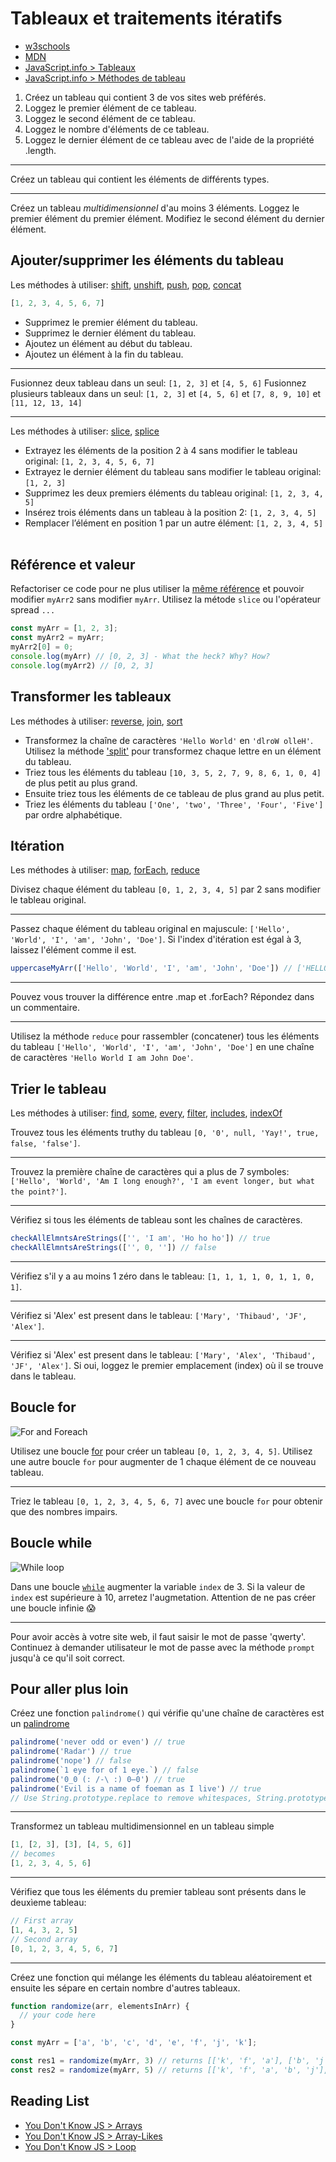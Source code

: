 # Tableaux et traitements itératifs

+ [w3schools](https://www.w3schools.com/js/js_arrays.asp)
+ [MDN](https://developer.mozilla.org/en-US/docs/Web/JavaScript/Reference/Global_Objects/Array)
+ [JavaScript.info > Tableaux](https://javascript.info/array)
+ [JavaScript.info > Méthodes de tableau](https://javascript.info/array)

1. Créez un tableau qui contient 3 de vos sites web préférés.
2. Loggez le premier élément de ce tableau.
3. Loggez le second élément de ce tableau.
5. Loggez le nombre d'éléments de ce tableau.
4. Loggez le dernier élément de ce tableau avec de l'aide de la propriété .length.

---

Créez un tableau qui contient les éléments de différents types.

---

Créez un tableau *multidimensionnel* d'au moins 3 éléments.
Loggez le premier élément du premier élément.
Modifiez le second élément du dernier élément.

## Ajouter/supprimer les éléments du tableau

Les méthodes à utiliser: 
[shift](https://developer.mozilla.org/en-US/docs/Web/JavaScript/Reference/Global_Objects/Array/shift), 
[unshift](https://developer.mozilla.org/en-US/docs/Web/JavaScript/Reference/Global_Objects/Array/unshift), 
[push](https://developer.mozilla.org/en-US/docs/Web/JavaScript/Reference/Global_Objects/Array/push), 
[pop](https://developer.mozilla.org/en-US/docs/Web/JavaScript/Reference/Global_Objects/Array/pop), 
[concat](https://developer.mozilla.org/en-US/docs/Web/JavaScript/Reference/Global_Objects/Array/concat)

```js
[1, 2, 3, 4, 5, 6, 7]
```
+ Supprimez le premier élément du tableau.
+ Supprimez le dernier élément du tableau.
+ Ajoutez un élément au début du tableau.
+ Ajoutez un élément à la fin du tableau.

---

Fusionnez deux tableau dans un seul: `[1, 2, 3]` et `[4, 5, 6]`
Fusionnez plusieurs tableaux dans un seul: `[1, 2, 3]` et `[4, 5, 6]` et `[7, 8, 9, 10]` et `[11, 12, 13, 14]`

---

Les méthodes à utiliser: 
[slice](https://developer.mozilla.org/en-US/docs/Web/JavaScript/Reference/Global_Objects/Array/slice),
[splice](https://developer.mozilla.org/en-US/docs/Web/JavaScript/Reference/Global_Objects/Array/splice)

+ Extrayez les éléments de la position 2 à 4 sans modifier le tableau original: `[1, 2, 3, 4, 5, 6, 7]`
+ Extrayez le dernier élément du tableau sans modifier le tableau original: `[1, 2, 3]`
+ Supprimez les deux premiers éléments du tableau original: `[1, 2, 3, 4, 5]`
+ Insérez trois éléments dans un tableau à la position 2: `[1, 2, 3, 4, 5]`
+ Remplacer l’élément en position 1 par un autre élément: `[1, 2, 3, 4, 5]`
​

## Référence et valeur

Refactoriser ce code pour ne plus utiliser la [même référence](https://github.com/getify/You-Dont-Know-JS/blob/master/types%20%26%20grammar/ch2.md#value-vs-reference) et pouvoir modifier `myArr2` sans modifier `myArr`.
Utilisez la métode `slice` ou l'opérateur spread `...`

```js
const myArr = [1, 2, 3];
const myArr2 = myArr;
myArr2[0] = 0;
console.log(myArr) // [0, 2, 3] - What the heck? Why? How?
console.log(myArr2) // [0, 2, 3]
```

## Transformer les tableaux
Les méthodes à utiliser: 
[reverse](https://developer.mozilla.org/en-US/docs/Web/JavaScript/Reference/Global_Objects/Array/reverse),
[join](https://developer.mozilla.org/en-US/docs/Web/JavaScript/Reference/Global_Objects/Array/join),
[sort](https://developer.mozilla.org/en-US/docs/Web/JavaScript/Reference/Global_Objects/Array/sort)

+ Transformez la chaîne de caractères `'Hello World'` en `'dlroW olleH'`. Utilisez la méthode ['split'](https://developer.mozilla.org/en-US/docs/Web/JavaScript/Reference/Global_Objects/String/split) pour transformez chaque lettre en un élément du tableau.
+ Triez tous les éléments du tableau `[10, 3, 5, 2, 7, 9, 8, 6, 1, 0, 4]` de plus petit au plus grand.
+ Ensuite triez tous les éléments de ce tableau de plus grand au plus petit.
+ Triez les éléments du tableau `['One', 'two', 'Three', 'Four', 'Five']` par ordre alphabétique.

## Itération
Les méthodes à utiliser: 
[map](https://developer.mozilla.org/en-US/docs/Web/JavaScript/Reference/Global_Objects/Array/map),
[forEach](https://developer.mozilla.org/en-US/docs/Web/JavaScript/Reference/Global_Objects/Array/forEach),
[reduce](https://developer.mozilla.org/en-US/docs/Web/JavaScript/Reference/Global_Objects/Array/Reduce)

Divisez chaque élément du tableau `[0, 1, 2, 3, 4, 5]` par 2 sans modifier le tableau original.

---

Passez chaque élément du tableau original en majuscule: `['Hello', 'World', 'I', 'am', 'John', 'Doe']`. Si l'index d'itération est égal à 3, laissez l'élément comme il est.

```js
uppercaseMyArr(['Hello', 'World', 'I', 'am', 'John', 'Doe']) // ['HELLO', 'WORLD', 'I', 'am', 'JOHN', 'DOE']
```

---

Pouvez vous trouver la différence entre .map et .forEach? Répondez dans un commentaire.

---

Utilisez la méthode `reduce` pour rassembler (concatener) tous les éléments du tableau `['Hello', 'World', 'I', 'am', 'John', 'Doe']` en une chaîne de caractères `'Hello World I am John Doe'`. 

## Trier le tableau
Les méthodes à utiliser: 
[find](https://developer.mozilla.org/en-US/docs/Web/JavaScript/Reference/Global_Objects/Array/find),
[some](https://developer.mozilla.org/en-US/docs/Web/JavaScript/Reference/Global_Objects/Array/sort),
[every](https://developer.mozilla.org/en-US/docs/Web/JavaScript/Reference/Global_Objects/Array/every),
[filter](https://developer.mozilla.org/en-US/docs/Web/JavaScript/Reference/Global_Objects/Array/filter),
[includes](https://developer.mozilla.org/en-US/docs/Web/JavaScript/Reference/Global_Objects/Array/includes),
[indexOf](https://developer.mozilla.org/en-US/docs/Web/JavaScript/Reference/Global_Objects/Array/indexOf)

Trouvez tous les éléments truthy du tableau `[0, '0', null, 'Yay!', true, false, 'false']`.

---

Trouvez la première chaîne de caractères qui a plus de 7 symboles: `['Hello', 'World', 'Am I long enough?', 'I am event longer, but what the point?']`.

---

Vérifiez si tous les éléments de tableau sont les chaînes de caractères.
```js
checkAllElmntsAreStrings(['', 'I am', 'Ho ho ho']) // true
checkAllElmntsAreStrings(['', 0, '']) // false
```

---

Vérifiez s'il y a au moins 1 zéro dans le tableau: `[1, 1, 1, 1, 0, 1, 1, 0, 1]`.

---

Vérifiez si 'Alex' est present dans le tableau: `['Mary', 'Thibaud', 'JF', 'Alex']`.

---

Vérifiez si 'Alex' est present dans le tableau: `['Mary', 'Alex', 'Thibaud', 'JF', 'Alex']`. Si oui, loggez le premier emplacement (index) où il se trouve dans le tableau.


## Boucle for

![For and Foreach](http://www.commitstrip.com/wp-content/uploads/2014/07/Strip-Dora-la-codeuse-650-final.jpg)

Utilisez une boucle [for](https://developer.mozilla.org/en-US/docs/Web/JavaScript/Reference/Statements/for) pour créer un tableau `[0, 1, 2, 3, 4, 5]`.
Utilisez une autre boucle `for` pour augmenter de 1 chaque élément de ce nouveau tableau.

---

Triez le tableau `[0, 1, 2, 3, 4, 5, 6, 7]` avec une boucle `for` pour obtenir que des nombres impairs.

## Boucle while

![While loop](https://i.ibb.co/gFGS4hy/while-loop.jpg)

Dans une boucle [`while`](https://developer.mozilla.org/en-US/docs/Web/JavaScript/Reference/Statements/while) augmenter la variable `index` de 3. Si la valeur de `index` est supérieure à 10, arretez l'augmetation. Attention de ne pas créer une boucle infinie 😱

---

Pour avoir accès à votre site web, il faut saisir le mot de passe 'qwerty'.
Continuez à demander utilisateur le mot de passe avec la méthode `prompt` jusqu'à ce qu'il soit correct.


## Pour aller plus loin

Créez une fonction `palindrome()` qui vérifie qu'une chaîne de caractères est un [palindrome](https://fr.wikipedia.org/wiki/Palindrome)
```js
palindrome('never odd or even') // true
palindrome('Radar') // true
palindrome('nope') // false
palindrome(`1 eye for of 1 eye.`) // false
palindrome('0_0 (: /-\ :) 0–0') // true
palindrome('Evil is a name of foeman as I live') // true
// Use String.prototype.replace to remove whitespaces, String.prototype.toLowerCase to manipulate strings
``` 

---

Transformez un tableau multidimensionnel en un tableau simple
```js
[1, [2, 3], [3], [4, 5, 6]]
// becomes
[1, 2, 3, 4, 5, 6]
```

---

Vérifiez que tous les éléments du premier tableau sont présents dans le deuxìeme tableau:
```js
// First array
[1, 4, 3, 2, 5]
// Second array
[0, 1, 2, 3, 4, 5, 6, 7]
```

---

Créez une fonction qui mélange les éléments du tableau aléatoirement et ensuite les sépare en certain nombre d'autres tableaux.
```js
function randomize(arr, elementsInArr) {
  // your code here
}

const myArr = ['a', 'b', 'c', 'd', 'e', 'f', 'j', 'k'];

const res1 = randomize(myArr, 3) // returns [['k', 'f', 'a'], ['b', 'j', 'e'], ['d', 'c']]
const res2 = randomize(myArr, 5) // returns [['k', 'f', 'a', 'b', 'j'], ['e', 'd', 'c']]

```

## Reading List

+ [You Don't Know JS > Arrays](https://github.com/getify/You-Dont-Know-JS/blob/master/types%20%26%20grammar/ch2.md#arrays)
+ [You Don't Know JS > Array-Likes](https://github.com/getify/You-Dont-Know-JS/blob/master/types%20%26%20grammar/ch2.md#array-likes)
+ [You Don't Know JS > Loop](https://github.com/getify/You-Dont-Know-JS/blob/master/up%20%26%20going/ch1.md#loops)
